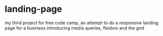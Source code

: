 # landing-page

my third project for free code camp, an attempt to do a responsive landing page for a business introducing media queries, flexbox and the grid 
